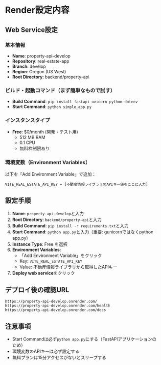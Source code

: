 # Render設定内容

## Web Service設定

### 基本情報
- **Name**: property-api-develop
- **Repository**: real-estate-app
- **Branch**: develop
- **Region**: Oregon (US West)
- **Root Directory**: backend/property-api

### ビルド・起動コマンド（まず簡単なもので試す）
- **Build Command**: `pip install fastapi uvicorn python-dotenv`
- **Start Command**: `python simple_app.py`

### インスタンスタイプ
- **Free**: $0/month (開発・テスト用)
  - 512 MB RAM
  - 0.1 CPU
  - 無料枠制限あり

### 環境変数（Environment Variables）
以下を「Add Environment Variable」で追加：

```
VITE_REAL_ESTATE_API_KEY = [不動産情報ライブラリのAPIキー値をここに入力]
```

## 設定手順

1. **Name**: `property-api-develop`と入力
2. **Root Directory**: `backend/property-api`と入力
3. **Build Command**: `pip install -r requirements.txt`と入力
4. **Start Command**: `python app.py`と入力（重要: gunicornではなくpython app.py）
5. **Instance Type**: Free を選択
6. **Environment Variables**:
   - 「Add Environment Variable」をクリック
   - Key: `VITE_REAL_ESTATE_API_KEY`
   - Value: 不動産情報ライブラリから取得したAPIキー
7. **Deploy web service**をクリック

## デプロイ後の確認URL
```
https://property-api-develop.onrender.com/
https://property-api-develop.onrender.com/health
https://property-api-develop.onrender.com/docs
```

## 注意事項
- Start Commandは必ず`python app.py`にする（FastAPIアプリケーションのため）
- 環境変数のAPIキーは必ず設定する
- 無料プランは15分アクセスがないとスリープする